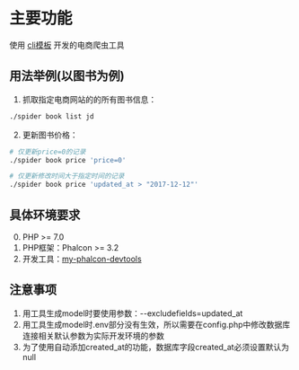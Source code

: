 # 主要功能

使用 [cli模板](https://github.com/yinxingping/my-phalcon-devtools) 开发的电商爬虫工具

## 用法举例(以图书为例)

1. 抓取指定电商网站的的所有图书信息：

```bash
./spider book list jd
```

2. 更新图书价格：

```bash
# 仅更新price=0的记录
./spider book price 'price=0'

# 仅更新修改时间大于指定时间的记录
./spider book price 'updated_at > "2017-12-12"'
```

## 具体环境要求

0. PHP >= 7.0
1. PHP框架：Phalcon >= 3.2
2. 开发工具：[my-phalcon-devtools](https://github.com/yinxingping/my-phalcon-devtools)

## 注意事项

1. 用工具生成model时要使用参数：--excludefields=updated_at
2. 用工具生成model时.env部分没有生效，所以需要在config.php中修改数据库连接相关默认参数为实际开发环境的参数
3. 为了使用自动添加created_at的功能，数据库字段created_at必须设置默认为null

